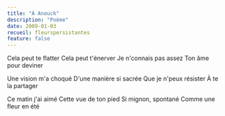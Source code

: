 ```yaml
---
title: "À Anouck"
description: "Poème"
date: 2009-01-03
recueil: fleurspersistantes
feature: false
---
```


Cela peut te flatter
Cela peut t'énerver
Je n'connais pas assez
Ton âme pour deviner

Une vision m'a choqué
D'une manière si sacrée
Que je n'peux résister
À te la partager

Ce matin j'ai aimé
Cette vue de ton pied
Si mignon, spontané
Comme une fleur en été
